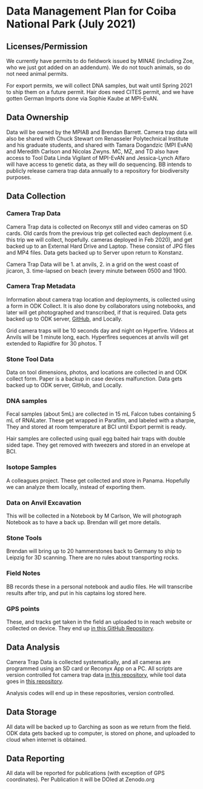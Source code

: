 # Data Management Plan for Coiba National Park (July 2021)

## Licenses/Permission 
We currently have permits to do fieldwork issued by MINAE (including Zoe, who we just got added on an addendum). We do not touch animals, so do not need animal permits. 

For export permits, we will collect DNA samples, but wait until Spring 2021 to ship them on a future permit. Hair does need CITES permit, and we have gotten German Imports done via Sophie Kaube at MPI-EvAN.

## Data Ownership
Data will be owned by the MPIAB and Brendan Barrett. Camera trap data will also be shared with Chuck Stewart om Renasseler Polytechnical Institute and his graduate students, and shared with Tamara Dogandzic (MPI EvAN) and Meredith Carlson and Nicolas Zwyns. MC, MZ, and TD also have access to Tool Data Linda Vigilant of MPI-EvAN and Jessica-Lynch Alfaro will have access to genetic data, as they will do sequencing. BB intends to publicly release camera trap data annually to a repository for biodiversity purposes.

## Data Collection

### Camera Trap Data
Camera Trap data is collected on Reconyx still and video cameras on SD cards. Old cards from the previous trip get collected each deployment (i.e. this trip we will collect, hopefully. cameras deployed in Feb 2020), and get backed up to an External Hard Drive and Laptop. These consist of JPG files and MP4 files. Data gets backed up to Server upon return to Konstanz.

Camera Trap Data will be 1. at anvils, 2. in a grid on the west coast of jicaron, 3. time-lapsed on beach (every minute between 0500 and 1900.

###  Camera Trap Metadata
Information about camera trap location and deployments, is collected using a form in ODK Collect. It is also done by collaborators using notebooks, and later will get photographed and transcribed, if that is required. Data gets backed up to ODK server, [GitHub](https://github.com/bjbarrett/camtrap_coiba), and Locally.

Grid camera traps will be 10 seconds day and night on Hyperfire. Videos at Anvils will be 1 minute long, each. Hyperfires sequences at anvils will get extended to Rapidfire for 30 photos. T

###  Stone Tool Data
Data on tool dimensions, photos, and locations are collected in and ODK collect form. Paper is a backup in case devices malfunction. Data gets backed up to ODK server, GitHub, and Locally.

###  DNA samples
Fecal samples (about 5mL) are collected in 15 mL Falcon tubes containing 5 mL of RNALater. These get wrapped in Parafilm, and labeled with a sharpie, They and stored at room temperature at BCI until Export permit is ready.

 Hair samples are collected using quail egg baited hair traps with double sided tape. They get removed with tweezers and stored in an envelope at BCI.

###  Isotope Samples
A colleagues project. These get collected and store in Panama. Hopefully we can analyze them locally, instead of exporting them.

###  Data on Anvil Excavation
This will be collected in a Notebook by M Carlson, We will photograph Notebook as to have a back up. Brendan will get more details.

### Stone Tools
Brendan will bring up to 20 hammerstones back to Germany to ship to Leipzig for 3D scanning. There are no rules about transporting rocks.

###  Field Notes
BB records these in a personal notebook and audio files. He will transcribe results after trip, and put in his captains log stored here.

### GPS points
These, and tracks get taken in the field an uploaded to in reach website or collected on device. They end up [in this GitHub Repository](https://github.com/bjbarrett/camtrap_coiba).

## Data Analysis
Camera Trap Data is collected systematically, and all cameras are programmed using an SD card or Reconyx App on a PC. All scripts are version controlled fot camera trap data [in this repository](https://github.com/bjbarrett/camtrap_coiba), while tool data goes in [this repository](https://github.com/bjbarrett/coibatooldata).

Analysis codes will end up in these repositories, version controlled.

## Data Storage
All data will be backed up to Garching as soon as we return from the field. ODK data gets backed up to computer, is stored on phone, and uploaded to cloud when internet is obtained.

## Data Reporting
All data will be reported for publications (with exception of GPS coordinates). Per Publication it will be DOIed at Zenodo.org

<!--  pandoc /Users/sifaka/Documents/lab_notebook/data_management_plan_coiba_july_2021.md 
 -s -o test1.pdf -->
<!--  pandoc /Users/sifaka/Documents/lab_notebook/data_management_plan_coiba_july_2021.md 
 -s -o test1.pdf -->


